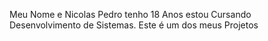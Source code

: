 Meu Nome e Nicolas Pedro tenho 18 Anos estou Cursando Desenvolvimento de Sistemas.
Este é  um dos meus Projetos
